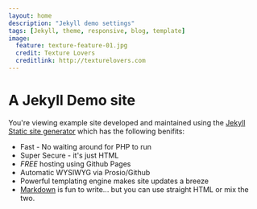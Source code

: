 ```yaml
---
layout: home
description: "Jekyll demo settings"
tags: [Jekyll, theme, responsive, blog, template]
image:
  feature: texture-feature-01.jpg
  credit: Texture Lovers
  creditlink: http://texturelovers.com
---
```


# A Jekyll Demo site

You're viewing example site developed and maintained using the [Jekyll Static site generator](http://jekyllrb.com/) which has the following benifits:

* Fast - No waiting around for PHP to run
* Super Secure - it's just HTML
* _FREE_ hosting using Github Pages
* Automatic WYSIWYG via Prosio/Github
* Powerful templating engine makes site updates a breeze
* [Markdown](http://daringfireball.net/projects/markdown/) is fun to write... but you can use straight HTML or mix the two.
